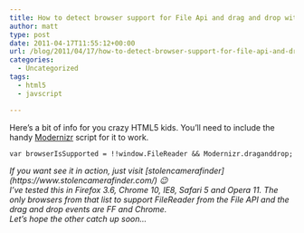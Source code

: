 ```yaml
---
title: How to detect browser support for File Api and drag and drop with javascript
author: matt
type: post
date: 2011-04-17T11:55:12+00:00
url: /blog/2011/04/17/how-to-detect-browser-support-for-file-api-and-drag-and-drop-with-javascript/
categories:
  - Uncategorized
tags:
  - html5
  - javscript

---
```

Here’s a bit of info for you crazy HTML5 kids. You’ll need to include the handy [Modernizr][1] script for it to work.

```
var browserIsSupported = !!window.FileReader && Modernizr.draganddrop;
```

<address>
  If you want see it in action, just visit [stolencamerafinder](https://www.stolencamerafinder.com/) 😉
</address>

<address>
  I’ve tested this in Firefox 3.6, Chrome 10, IE8, Safari 5 and Opera 11. The only browsers from that list to support FileReader from the File API and the drag and drop events are FF and Chrome.
</address>

<address>
  Let’s hope the other catch up soon…
</address>

 [1]: http://www.modernizr.com/